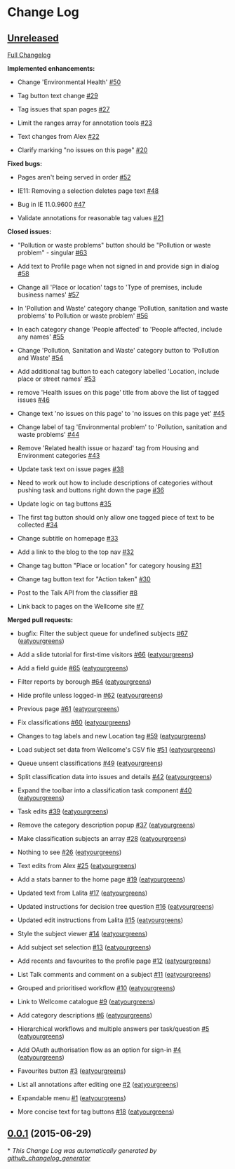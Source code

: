 # Change Log

## [Unreleased](https://github.com/zooniverse/wellcome/tree/HEAD)

[Full Changelog](https://github.com/zooniverse/wellcome/compare/0.0.1...HEAD)

**Implemented enhancements:**

- Change 'Environmental Health' [\#50](https://github.com/zooniverse/wellcome/issues/50)

- Tag button text change [\#29](https://github.com/zooniverse/wellcome/issues/29)

- Tag issues that span pages [\#27](https://github.com/zooniverse/wellcome/issues/27)

- Limit the ranges array for annotation tools [\#23](https://github.com/zooniverse/wellcome/issues/23)

- Text changes from Alex [\#22](https://github.com/zooniverse/wellcome/issues/22)

- Clarify marking "no issues on this page" [\#20](https://github.com/zooniverse/wellcome/issues/20)

**Fixed bugs:**

- Pages aren't being served in order [\#52](https://github.com/zooniverse/wellcome/issues/52)

- IE11: Removing a selection deletes page text [\#48](https://github.com/zooniverse/wellcome/issues/48)

- Bug in IE 11.0.9600 [\#47](https://github.com/zooniverse/wellcome/issues/47)

- Validate annotations for reasonable tag values [\#21](https://github.com/zooniverse/wellcome/issues/21)

**Closed issues:**

- "Pollution or waste problems" button should be "Pollution or waste problem" - singular [\#63](https://github.com/zooniverse/wellcome/issues/63)

- Add text to Profile page when not signed in and provide sign in dialog [\#58](https://github.com/zooniverse/wellcome/issues/58)

- Change all 'Place or location' tags to 'Type of premises, include business names' [\#57](https://github.com/zooniverse/wellcome/issues/57)

- In 'Pollution and Waste' category change 'Pollution, sanitation and waste problems' to Pollution or waste problem' [\#56](https://github.com/zooniverse/wellcome/issues/56)

- In each category change 'People affected' to 'People affected, include any names' [\#55](https://github.com/zooniverse/wellcome/issues/55)

- Change 'Pollution, Sanitation and Waste' category button to 'Pollution and Waste' [\#54](https://github.com/zooniverse/wellcome/issues/54)

- Add additional tag button to each category labelled 'Location, include place or street names'  [\#53](https://github.com/zooniverse/wellcome/issues/53)

- remove 'Health issues on this page' title from above the list of tagged issues [\#46](https://github.com/zooniverse/wellcome/issues/46)

- Change text 'no issues on this page' to 'no issues on this page yet' [\#45](https://github.com/zooniverse/wellcome/issues/45)

- Change label of tag 'Environmental problem' to 'Pollution, sanitation and waste problems' [\#44](https://github.com/zooniverse/wellcome/issues/44)

- Remove 'Related health issue or hazard' tag from Housing and Environment categories [\#43](https://github.com/zooniverse/wellcome/issues/43)

- Update task text on issue pages [\#38](https://github.com/zooniverse/wellcome/issues/38)

- Need to work out how to include descriptions of categories without pushing task and buttons right down the page [\#36](https://github.com/zooniverse/wellcome/issues/36)

- Update logic on tag buttons [\#35](https://github.com/zooniverse/wellcome/issues/35)

- The first tag button should only allow one tagged piece of text to be collected [\#34](https://github.com/zooniverse/wellcome/issues/34)

- Change subtitle on homepage [\#33](https://github.com/zooniverse/wellcome/issues/33)

- Add a link to the blog to the top nav [\#32](https://github.com/zooniverse/wellcome/issues/32)

- Change tag button "Place or location" for category housing [\#31](https://github.com/zooniverse/wellcome/issues/31)

- Change tag button text for "Action taken" [\#30](https://github.com/zooniverse/wellcome/issues/30)

- Post to the Talk API from the classifier [\#8](https://github.com/zooniverse/wellcome/issues/8)

- Link back to pages on the Wellcome site [\#7](https://github.com/zooniverse/wellcome/issues/7)

**Merged pull requests:**

- bugfix: Filter the subject queue for undefined subjects [\#67](https://github.com/zooniverse/wellcome/pull/67) ([eatyourgreens](https://github.com/eatyourgreens))

- Add a slide tutorial for first-time visitors [\#66](https://github.com/zooniverse/wellcome/pull/66) ([eatyourgreens](https://github.com/eatyourgreens))

- Add a field guide [\#65](https://github.com/zooniverse/wellcome/pull/65) ([eatyourgreens](https://github.com/eatyourgreens))

- Filter reports by borough [\#64](https://github.com/zooniverse/wellcome/pull/64) ([eatyourgreens](https://github.com/eatyourgreens))

- Hide profile unless logged-in [\#62](https://github.com/zooniverse/wellcome/pull/62) ([eatyourgreens](https://github.com/eatyourgreens))

- Previous page [\#61](https://github.com/zooniverse/wellcome/pull/61) ([eatyourgreens](https://github.com/eatyourgreens))

- Fix classifications [\#60](https://github.com/zooniverse/wellcome/pull/60) ([eatyourgreens](https://github.com/eatyourgreens))

- Changes to tag labels and new Location tag [\#59](https://github.com/zooniverse/wellcome/pull/59) ([eatyourgreens](https://github.com/eatyourgreens))

- Load subject set data from Wellcome's CSV file [\#51](https://github.com/zooniverse/wellcome/pull/51) ([eatyourgreens](https://github.com/eatyourgreens))

- Queue unsent classifications [\#49](https://github.com/zooniverse/wellcome/pull/49) ([eatyourgreens](https://github.com/eatyourgreens))

- Split classification data into issues and details [\#42](https://github.com/zooniverse/wellcome/pull/42) ([eatyourgreens](https://github.com/eatyourgreens))

- Expand the toolbar into a classification task component [\#40](https://github.com/zooniverse/wellcome/pull/40) ([eatyourgreens](https://github.com/eatyourgreens))

- Task edits [\#39](https://github.com/zooniverse/wellcome/pull/39) ([eatyourgreens](https://github.com/eatyourgreens))

- Remove the category description popup [\#37](https://github.com/zooniverse/wellcome/pull/37) ([eatyourgreens](https://github.com/eatyourgreens))

- Make classification subjects an array [\#28](https://github.com/zooniverse/wellcome/pull/28) ([eatyourgreens](https://github.com/eatyourgreens))

- Nothing to see [\#26](https://github.com/zooniverse/wellcome/pull/26) ([eatyourgreens](https://github.com/eatyourgreens))

- Text edits from Alex [\#25](https://github.com/zooniverse/wellcome/pull/25) ([eatyourgreens](https://github.com/eatyourgreens))

- Add a stats banner to the home page [\#19](https://github.com/zooniverse/wellcome/pull/19) ([eatyourgreens](https://github.com/eatyourgreens))

- Updated text from Lalita [\#17](https://github.com/zooniverse/wellcome/pull/17) ([eatyourgreens](https://github.com/eatyourgreens))

- Updated instructions for decision tree question [\#16](https://github.com/zooniverse/wellcome/pull/16) ([eatyourgreens](https://github.com/eatyourgreens))

- Updated edit instructions from Lalita [\#15](https://github.com/zooniverse/wellcome/pull/15) ([eatyourgreens](https://github.com/eatyourgreens))

- Style the subject viewer [\#14](https://github.com/zooniverse/wellcome/pull/14) ([eatyourgreens](https://github.com/eatyourgreens))

- Add subject set selection [\#13](https://github.com/zooniverse/wellcome/pull/13) ([eatyourgreens](https://github.com/eatyourgreens))

- Add recents and favourites to the profile page [\#12](https://github.com/zooniverse/wellcome/pull/12) ([eatyourgreens](https://github.com/eatyourgreens))

- List Talk comments and comment on a subject [\#11](https://github.com/zooniverse/wellcome/pull/11) ([eatyourgreens](https://github.com/eatyourgreens))

- Grouped and prioritised workflow [\#10](https://github.com/zooniverse/wellcome/pull/10) ([eatyourgreens](https://github.com/eatyourgreens))

- Link to Wellcome catalogue [\#9](https://github.com/zooniverse/wellcome/pull/9) ([eatyourgreens](https://github.com/eatyourgreens))

- Add category descriptions [\#6](https://github.com/zooniverse/wellcome/pull/6) ([eatyourgreens](https://github.com/eatyourgreens))

- Hierarchical workflows and multiple answers per task/question [\#5](https://github.com/zooniverse/wellcome/pull/5) ([eatyourgreens](https://github.com/eatyourgreens))

- Add OAuth authorisation flow as an option for sign-in [\#4](https://github.com/zooniverse/wellcome/pull/4) ([eatyourgreens](https://github.com/eatyourgreens))

- Favourites button [\#3](https://github.com/zooniverse/wellcome/pull/3) ([eatyourgreens](https://github.com/eatyourgreens))

- List all annotations after editing one [\#2](https://github.com/zooniverse/wellcome/pull/2) ([eatyourgreens](https://github.com/eatyourgreens))

- Expandable menu [\#1](https://github.com/zooniverse/wellcome/pull/1) ([eatyourgreens](https://github.com/eatyourgreens))

- More concise text for tag buttons [\#18](https://github.com/zooniverse/wellcome/pull/18) ([eatyourgreens](https://github.com/eatyourgreens))

## [0.0.1](https://github.com/zooniverse/wellcome/tree/0.0.1) (2015-06-29)



\* *This Change Log was automatically generated by [github_changelog_generator](https://github.com/skywinder/Github-Changelog-Generator)*